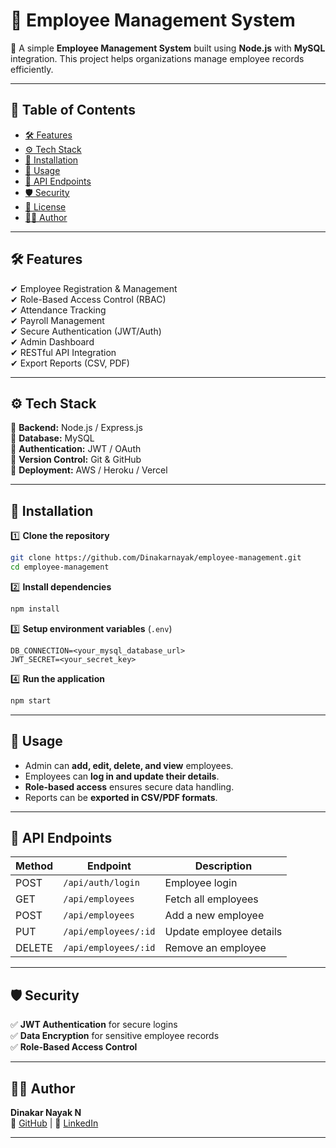 # 📌 Employee Management System

🚀 A simple **Employee Management System** built using **Node.js** with **MySQL** integration. This project helps organizations manage employee records efficiently.

---

## 📖 Table of Contents  
- [🛠 Features](#-features)  
- [⚙️ Tech Stack](#️-tech-stack)  
- [🚀 Installation](#-installation)  
- [🎯 Usage](#-usage)  
- [📌 API Endpoints](#-api-endpoints)  
- [🛡 Security](#-security)  
- [📝 License](#-license)  
- [👨‍💻 Author](#-author)  

---

## 🛠 Features  
✔ Employee Registration & Management  
✔ Role-Based Access Control (RBAC)  
✔ Attendance Tracking  
✔ Payroll Management  
✔ Secure Authentication (JWT/Auth)  
✔ Admin Dashboard  
✔ RESTful API Integration  
✔ Export Reports (CSV, PDF)  

---

## ⚙️ Tech Stack  
🔹 **Backend:** Node.js / Express.js  
🔹 **Database:** MySQL  
🔹 **Authentication:** JWT / OAuth  
🔹 **Version Control:** Git & GitHub  
🔹 **Deployment:** AWS / Heroku / Vercel  

---

## 🚀 Installation  

1️⃣ **Clone the repository**  
```bash
git clone https://github.com/Dinakarnayak/employee-management.git
cd employee-management
```

2️⃣ **Install dependencies**  
```bash
npm install
```

3️⃣ **Setup environment variables** (`.env`)  
```plaintext
DB_CONNECTION=<your_mysql_database_url>
JWT_SECRET=<your_secret_key>
```

4️⃣ **Run the application**  
```bash
npm start
```

---

## 🎯 Usage  
- Admin can **add, edit, delete, and view** employees.  
- Employees can **log in and update their details**.  
- **Role-based access** ensures secure data handling.  
- Reports can be **exported in CSV/PDF formats**.  

---

## 📌 API Endpoints  
| Method | Endpoint | Description |
|--------|---------|-------------|
| POST | `/api/auth/login` | Employee login |
| GET | `/api/employees` | Fetch all employees |
| POST | `/api/employees` | Add a new employee |
| PUT | `/api/employees/:id` | Update employee details |
| DELETE | `/api/employees/:id` | Remove an employee |

---

## 🛡 Security  
✅ **JWT Authentication** for secure logins  
✅ **Data Encryption** for sensitive employee records  
✅ **Role-Based Access Control**  

---



## 👨‍💻 Author  
**Dinakar Nayak N**  
🔗 [GitHub](https://github.com/Dinakarnayak) | 🔗 [LinkedIn](https://www.linkedin.com/in/dinakar-nayak-n-125762232/)  

---

